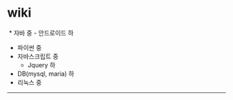# wiki
  * 자바 중
    - 안드로이드 하
  * 파이썬 중
  * 자바스크립트 중
    - Jquery 하 
  * DB(mysql, maria) 하
  * 리눅스 중
  
<hr>

